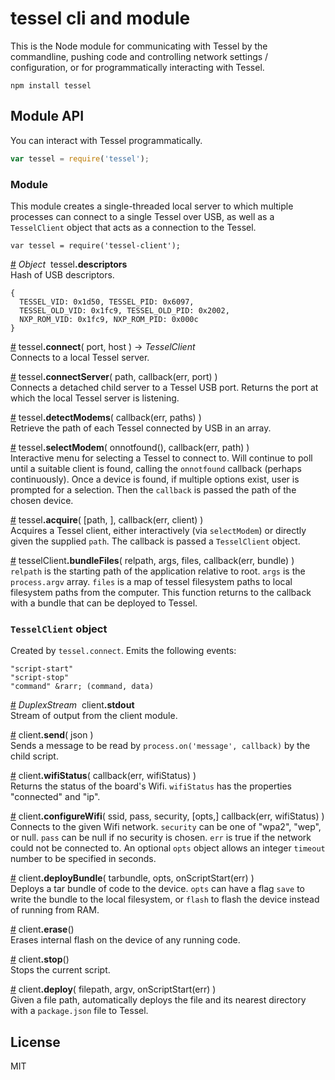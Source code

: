 # tessel cli and module

This is the Node module for communicating with Tessel by the commandline, pushing code and controlling network settings / configuration, or for programmatically interacting with Tessel.

```
npm install tessel
```

## Module API

You can interact with Tessel programmatically.

```js
var tessel = require('tessel');
```

<!--markdocs-->
<!--generated by https://github.com/tcr/markdocs-->

### Module
This module creates a single-threaded local server to which multiple processes can connect to a single Tessel over USB, as well as a `TesselClient` object that acts as a connection to the Tessel.

```
var tessel = require('tessel-client');
```

&#x20;<a href="#api-Object-tessel-descriptors" name="api-Object-tessel-descriptors">#</a> <i>Object</i>&nbsp; tessel<b>.descriptors</b>  
Hash of USB descriptors.

```
{
  TESSEL_VID: 0x1d50, TESSEL_PID: 0x6097,
  TESSEL_OLD_VID: 0x1fc9, TESSEL_OLD_PID: 0x2002,
  NXP_ROM_VID: 0x1fc9, NXP_ROM_PID: 0x000c
}
```

&#x20;<a href="#api-tessel-connect-port-host-TesselClient" name="api-tessel-connect-port-host-TesselClient">#</a> tessel<b>.connect</b>( port, host ) &rarr; <i>TesselClient</i>  
Connects to a local Tessel server.

&#x20;<a href="#api-tessel-connectServer-path-callback-err-port-" name="api-tessel-connectServer-path-callback-err-port-">#</a> tessel<b>.connectServer</b>( path, callback(err, port) )  
Connects a detached child server to a Tessel USB port. Returns the port at which the local Tessel server is listening.

&#x20;<a href="#api-tessel-detectModems-callback-err-paths-" name="api-tessel-detectModems-callback-err-paths-">#</a> tessel<b>.detectModems</b>( callback(err, paths) )  
Retrieve the path of each Tessel connected by USB in an array.

&#x20;<a href="#api-tessel-selectModem-onnotfound-callback-err-path-" name="api-tessel-selectModem-onnotfound-callback-err-path-">#</a> tessel<b>.selectModem</b>( onnotfound(), callback(err, path) )  
Interactive menu for selecting a Tessel to connect to. Will continue to poll until a suitable client is found, calling the `onnotfound` callback (perhaps continuously). Once a device is found, if multiple options exist, user is prompted for a selection. Then the `callback` is passed the path of the chosen device.

&#x20;<a href="#api-tessel-acquire-path-callback-err-client-" name="api-tessel-acquire-path-callback-err-client-">#</a> tessel<b>.acquire</b>( [path, ], callback(err, client) )  
Acquires a Tessel client, either interactively (via `selectModem`) or directly given the supplied `path`. The callback is passed a `TesselClient` object.

&#x20;<a href="#api-tesselClient-bundleFiles-relpath-args-files-callback-err-bundle-" name="api-tesselClient-bundleFiles-relpath-args-files-callback-err-bundle-">#</a> tesselClient<b>.bundleFiles</b>( relpath, args, files, callback(err, bundle) )  
`relpath` is the starting path of the application relative to root. `args` is the `process.argv` array. `files` is a map of tessel filesystem paths to local filesystem paths from the computer. This function returns to the callback with a bundle that can be deployed to Tessel.

### `TesselClient` object
Created by `tessel.connect`. Emits the following events:

```
"script-start"
"script-stop"
"command" &rarr; (command, data)
```

&#x20;<a href="#api-DuplexStream-client-stdout" name="api-DuplexStream-client-stdout">#</a> <i>DuplexStream</i>&nbsp; client<b>.stdout</b>  
Stream of output from the client module.

&#x20;<a href="#api-client-send-json-" name="api-client-send-json-">#</a> client<b>.send</b>( json )  
Sends a message to be read by `process.on('message', callback)` by the child script.

&#x20;<a href="#api-client-wifiStatus-callback-err-wifiStatus-" name="api-client-wifiStatus-callback-err-wifiStatus-">#</a> client<b>.wifiStatus</b>( callback(err, wifiStatus) )  
Returns the status of the board's Wifi. `wifiStatus` has the properties "connected" and "ip".

&#x20;<a href="#api-client-configureWifi-ssid-pass-security-opts-callback-err-wifiStatus-" name="api-client-configureWifi-ssid-pass-security-opts-callback-err-wifiStatus-">#</a> client<b>.configureWifi</b>( ssid, pass, security, [opts,] callback(err, wifiStatus) )  
Connects to the given Wifi network. `security` can be one of "wpa2", "wep", or null. `pass` can be null if no security is chosen. `err` is true if the network could not be connected to. An optional `opts` object allows an integer `timeout` number to be specified in seconds.

&#x20;<a href="#api-client-deployBundle-tarbundle-opts-onScriptStart-err-" name="api-client-deployBundle-tarbundle-opts-onScriptStart-err-">#</a> client<b>.deployBundle</b>( tarbundle, opts, onScriptStart(err) )  
Deploys a tar bundle of code to the device. `opts` can have a flag `save` to write the bundle to the local filesystem, or `flash` to flash the device instead of running from RAM.

&#x20;<a href="#api-client-erase-" name="api-client-erase-">#</a> client<b>.erase</b>()  
Erases internal flash on the device of any running code.

&#x20;<a href="#api-client-stop-" name="api-client-stop-">#</a> client<b>.stop</b>()  
Stops the current script.

&#x20;<a href="#api-client-deploy-filepath-argv-onScriptStart-err-" name="api-client-deploy-filepath-argv-onScriptStart-err-">#</a> client<b>.deploy</b>( filepath, argv, onScriptStart(err) )  
Given a file path, automatically deploys the file and its nearest directory with a `package.json` file to Tessel.

<!--/markdocs-->

## License

MIT